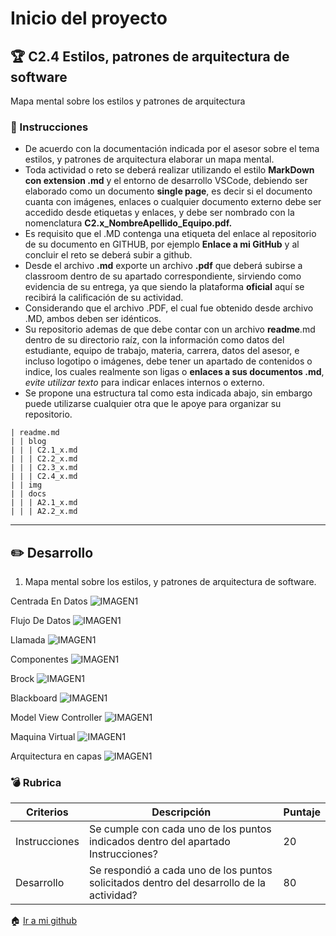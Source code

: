 # Inicio del proyecto

## :trophy: C2.4 Estilos, patrones de arquitectura de software

Mapa mental sobre los estilos y patrones de arquitectura

### :blue_book: Instrucciones

- De acuerdo con la documentación indicada por el asesor sobre el tema estilos, y patrones de arquitectura elaborar un mapa mental.
- Toda actividad o reto se deberá realizar utilizando el estilo **MarkDown con extension .md** y el entorno de desarrollo VSCode, debiendo ser elaborado como un documento **single page**, es decir si el documento cuanta con imágenes, enlaces o cualquier documento externo debe ser accedido desde etiquetas y enlaces, y debe ser nombrado con la nomenclatura **C2.x_NombreApellido_Equipo.pdf.**
- Es requisito que el .MD contenga una etiqueta del enlace al repositorio de su documento en GITHUB, por ejemplo **Enlace a mi GitHub** y al concluir el reto se deberá subir a github.
- Desde el archivo **.md** exporte un archivo **.pdf** que deberá subirse a classroom dentro de su apartado correspondiente, sirviendo como evidencia de su entrega, ya que siendo la plataforma **oficial** aquí se recibirá la calificación de su actividad.
- Considerando que el archivo .PDF, el cual fue obtenido desde archivo .MD, ambos deben ser idénticos.
- Su repositorio ademas de que debe contar con un archivo **readme**.md dentro de su directorio raíz, con la información como datos del estudiante, equipo de trabajo, materia, carrera, datos del asesor, e incluso logotipo o imágenes, debe tener un apartado de contenidos o indice, los cuales realmente son ligas o **enlaces a sus documentos .md**, _evite utilizar texto_ para indicar enlaces internos o externo.
- Se propone una estructura tal como esta indicada abajo, sin embargo puede utilizarse cualquier otra que le apoye para organizar su repositorio.

``` 
| readme.md
| | blog
| | | C2.1_x.md
| | | C2.2_x.md
| | | C2.3_x.md
| | | C2.4_x.md
| | img
| | docs
| | | A2.1_x.md
| | | A2.2_x.md
```
---
## :pencil2: Desarrollo

1. Mapa mental sobre los estilos, y patrones de arquitectura de software.

Centrada En Datos
![IMAGEN1](https://raw.githubusercontent.com/abraham22rodriguez/AnalisisAvanzadoDeSoftware_AbrahamRodriguez/master/images/mapamentalCentradaEnDatos.drawio.png)

Flujo De Datos
![IMAGEN1](https://raw.githubusercontent.com/abraham22rodriguez/AnalisisAvanzadoDeSoftware_AbrahamRodriguez/master/images/mapamentalFlujoDeDatos.drawio.png)

Llamada
![IMAGEN1](https://raw.githubusercontent.com/abraham22rodriguez/AnalisisAvanzadoDeSoftware_AbrahamRodriguez/master/images/mapamentalLlamada.drawio.png)

Componentes
![IMAGEN1](https://raw.githubusercontent.com/OscarAbrahamH/AnalisisAvanzado_Desarrollo/master/img/COMPONENTES_INDEP%20(1).png)

Brock
![IMAGEN1](https://raw.githubusercontent.com/Mauri7755/ANALISIS-AVANZADO-DE-SOFTWAREE/e60f316b442b5d2497a7a703fafa392ddd9ba8e4/img/broker.svg)

Blackboard
![IMAGEN1](https://raw.githubusercontent.com/Mauri7755/ANALISIS-AVANZADO-DE-SOFTWAREE/e60f316b442b5d2497a7a703fafa392ddd9ba8e4/img/blackboard.svg)

Model View Controller
![IMAGEN1](https://raw.githubusercontent.com/Mauri7755/ANALISIS-AVANZADO-DE-SOFTWAREE/e60f316b442b5d2497a7a703fafa392ddd9ba8e4/img/modelviewcontroller.svg)

Maquina Virtual
![IMAGEN1](https://raw.githubusercontent.com/OscarAbrahamH/AnalisisAvanzado_Desarrollo/master/img/maquinavirtualo.png)

Arquitectura en capas
![IMAGEN1](https://raw.githubusercontent.com/OscarAbrahamH/AnalisisAvanzado_Desarrollo/0abd6dab56bc41b6eca102fdd8aff6ec58facc76/img/layers.svg)

### :bomb: Rubrica

| Criterios     | Descripción                                                                                  | Puntaje |
| ------------- | -------------------------------------------------------------------------------------------- | ------- |
| Instrucciones | Se cumple con cada uno de los puntos indicados dentro del apartado Instrucciones?            | 20 |
| Desarrollo    | Se respondió a cada uno de los puntos solicitados dentro del desarrollo de la actividad?     | 80      |


:house: [Ir a mi github](https://github.com/abraham22rodriguez/AnalisisAvanzadoDeSoftware_AbrahamRodriguez/blob/master/AnalisisAvzdo/C2.4_AbrahamRodriguez_Zeppelin.md)